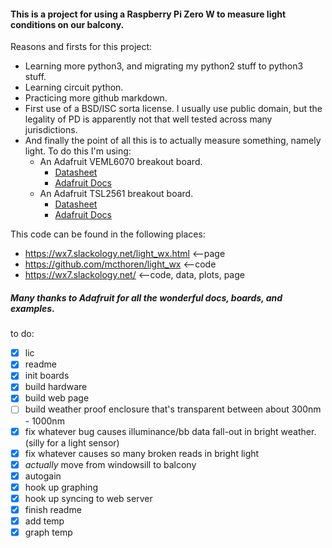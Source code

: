 #### This is a project for using a Raspberry Pi Zero W to measure light conditions on our balcony.


Reasons and firsts for this project:
* Learning more python3, and migrating my python2 stuff to python3 stuff.
* Learning circuit python.
* Practicing more github markdown.
* First use of a BSD/ISC sorta license. I usually use public domain, but the legality of PD is apparently not that well tested across many jurisdictions.
* And finally the point of all this is to actually measure something, namely light. To do this I'm using:
  * An Adafruit VEML6070 breakout board.
    * [Datasheet](https://cdn-learn.adafruit.com/assets/assets/000/032/482/original/veml6070.pdf)
    * [Adafruit Docs](https://learn.adafruit.com/adafruit-veml6070-uv-light-sensor-breakout?view=all)
  * An Adafruit TSL2561 breakout board.
    * [Datasheet](http://www.adafruit.com/datasheets/TSL2561.pdf)
    * [Adafruit Docs](https://learn.adafruit.com/tsl2561?view=all)

This code can be found in the following places:
* https://wx7.slackology.net/light_wx.html	<--page
* https://github.com/mcthoren/light_wx		<--code
* https://wx7.slackology.net/			<--code, data, plots, page


##### Many thanks to Adafruit for all the wonderful docs, boards, and examples.


to do:
- [x] lic
- [x] readme
- [x] init boards
- [x] build hardware
- [x] build web page
- [ ] build weather proof enclosure that's transparent between about 300nm - 1000nm
- [x] fix whatever bug causes illuminance/bb data fall-out in bright weather. (silly for a light sensor)
- [x] fix whatever causes so many broken reads in bright light
- [x] _actually_ move from windowsill to balcony
- [x] autogain
- [x] hook up graphing
- [x] hook up syncing to web server
- [x] finish readme
- [x] add temp
- [x] graph temp
